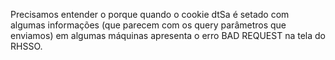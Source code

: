 Precisamos entender o porque quando o cookie dtSa é setado com algumas informações (que parecem com os query parâmetros que enviamos) em algumas máquinas apresenta o erro BAD REQUEST na tela do RHSSO.
